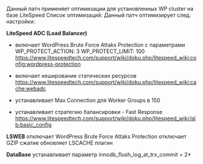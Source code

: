 Данный патч применяет оптимизации для установленных WP cluster на базе LiteSpeed
Список оптимизаций:
Данный патч оптимизирует след. настройки:

**LiteSpeed ADC (Load Balancer)**

- включает WordPress Brute Force Attaks Protection с параметрами 
  WP_PROTECT_ACTION: 3
  WP_PROTECT_LIMIT: 100
https://www.litespeedtech.com/support/wiki/doku.php/litespeed_wiki:config:wordpress-protection
  
- включает кеширование статических ресурсов
https://www.litespeedtech.com/support/wiki/doku.php/litespeed_wiki:cache:webadc

- устанавливает Max Connection для Worker Groups в 150
- устанавливает стратегию балансировки - Fast Response
https://www.litespeedtech.com/support/wiki/doku.php/litespeed_wiki:lslb:basic_config

**LSWEB**
отключает WordPress Brute Force Attaks Protection
отключает GZIP сжатие
обновляет LSCACHE плагин

**DataBase**
устанавливает параметр innodb_flush_log_at_trx_commit = 2*
